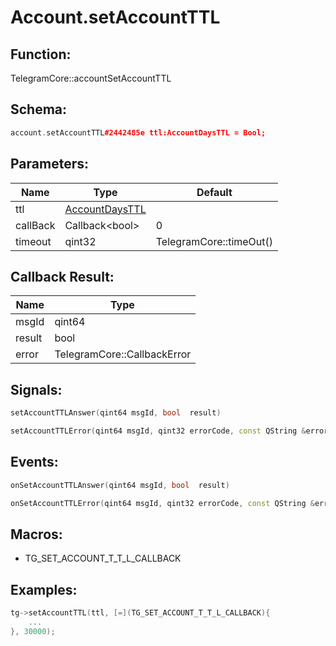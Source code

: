 # Account.setAccountTTL

## Function:

TelegramCore::accountSetAccountTTL

## Schema:

```c++
account.setAccountTTL#2442485e ttl:AccountDaysTTL = Bool;
```
## Parameters:

|Name|Type|Default|
|----|----|-------|
|ttl|[AccountDaysTTL](../../types/accountdaysttl.md)||
|callBack|Callback&lt;bool&gt;|0|
|timeout|qint32|TelegramCore::timeOut()|

## Callback Result:

|Name|Type|
|----|----|
|msgId|qint64|
|result|bool|
|error|TelegramCore::CallbackError|

## Signals:

```c++
setAccountTTLAnswer(qint64 msgId, bool  result)
```
```c++
setAccountTTLError(qint64 msgId, qint32 errorCode, const QString &errorText)
```

## Events:

```c++
onSetAccountTTLAnswer(qint64 msgId, bool  result)
```
```c++
onSetAccountTTLError(qint64 msgId, qint32 errorCode, const QString &errorText)
```

## Macros:

* TG_SET_ACCOUNT_T_T_L_CALLBACK

## Examples:

```c++
tg->setAccountTTL(ttl, [=](TG_SET_ACCOUNT_T_T_L_CALLBACK){
    ...
}, 30000);
```
